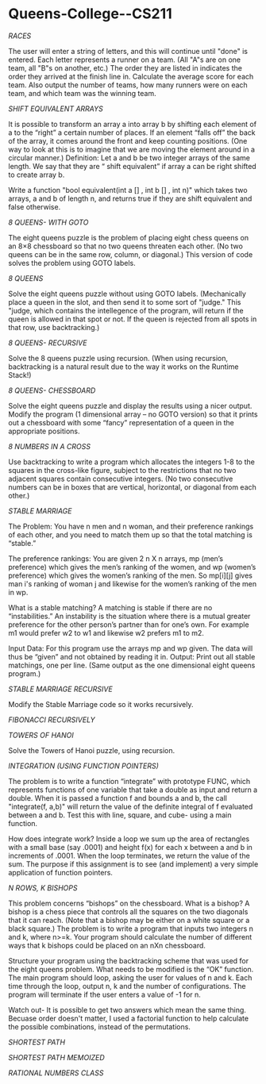 # Queens-College--CS211

*RACES*

The user will enter a string of letters, and this will continue until "done" is entered.
Each letter represents a runner on a team. (All "A"s are on one team, all "B"s on another, etc.)
The order they are listed in indicates the order they arrived at the finish line in.
Calculate the average score for each team. Also output the number of teams, how many runners were on each team, and which team 
was the winning team.

*SHIFT EQUIVALENT ARRAYS*

It is possible to transform an array a into array b
by shifting
each element of a to
the “right” 
a certain number of places. If an element “falls off” the back of the array, it comes around the front and 
keep counting positions. 
(One way to look at this is to imagine that we are moving the element around in a circular manner.)
Definition: Let a and b be two integer arrays of the same length. We say that they are “
shift 
equivalent”
if 
array a can be right shifted to create array b. 

Write a function
"bool equivalent(int a
[]
, int b
[]
, int n)"
which takes two arrays, a and b 
of length n,
and returns 
true
if they are shift equivalent and 
false
otherwise.

*8 QUEENS- WITH GOTO*

The eight queens puzzle is the problem of placing eight chess queens on an 8×8 chessboard so that no two queens threaten each other. (No two queens can be in the same row, column, or diagonal.)
This version of code solves the problem using GOTO labels.

*8 QUEENS*

Solve the eight queens puzzle without using GOTO labels. (Mechanically place a queen in the slot, and then send it to some sort of "judge." This "judge, which contains the intellegence of the program, will return if the queen is allowed in that spot or not. If the queen is rejected from all spots in that row, use backtracking.)

*8 QUEENS- RECURSIVE*

Solve the 8 queens puzzle using recursion. (When using recursion, backtracking is a natural result due to the way it works on the Runtime Stack!)

*8 QUEENS- CHESSBOARD*

Solve the eight queens puzzle and display the results using a nicer output. Modify the program (1 dimensional array – no GOTO version) so that it prints out a chessboard with some “fancy” representation of a queen in the appropriate positions.

*8 NUMBERS IN A CROSS*

Use backtracking to write a program which allocates the integers 1-8 to the squares in the cross-like figure, subject to the restrictions that no two adjacent squares contain consecutive integers. (No two consecutive numbers can be in boxes that are vertical, horizontal, or diagonal from each other.)

*STABLE MARRIAGE*

The Problem: You have n men and n woman, and their preference rankings of each other, and you need to match them up so that the total matching is “stable.”

The preference rankings: You are given 2 n X n arrays, mp (men’s preference) which gives the men’s ranking of the women, and wp (women’s preference) which gives the women’s ranking of the men. So mp[i][j] gives man i's ranking of woman j and likewise for the women’s ranking of the men in wp.

What is a stable matching? A matching is stable if there are no “instabilities.” An instability is the situation where there is a mutual greater preference for the other person’s partner than for one’s own. For example m1 would prefer w2 to w1 and likewise w2 prefers m1 to m2.

Input Data: For this program use the arrays mp and wp given. The data will thus be “given” and not obtained by reading it in. Output: Print out all stable matchings, one per line. (Same output as the one dimensional eight queens program.)

*STABLE MARRIAGE RECURSIVE*

Modify the Stable Marriage code so it works recursively. 

*FIBONACCI RECURSIVELY*

*TOWERS OF HANOI*

Solve the Towers of Hanoi puzzle, using recursion.

*INTEGRATION (USING FUNCTION POINTERS)*

The problem is to write a function “integrate” with prototype
FUNC, which represents functions of one variable that take a double as input and return a double.
When it is passed a function f and bounds a and b, the call
"integrate(f, a,b)" will return the value of the definite integral of f evaluated between a and b.
Test this with line, square, and cube- using a main function.

How does integrate work?
Inside a loop we sum up the area of rectangles with a small base (say .0001) and height f(x) for each x between a and b in increments of .0001. 
When the loop terminates, we return the value of the sum. 
The purpose if this assignment is to see (and implement)  a very simple application of function pointers. 

*N ROWS, K BISHOPS*

This problem concerns “bishops” on the chessboard. What is a bishop? A bishop is a chess piece that controls all the squares on the two diagonals that it can reach. (Note that a bishop may be either on a white square or a black square.)
The problem is to write a program that inputs two integers n and k, where n>=k. Your program should calculate the number of different ways that k bishops could be placed on an nXn chessboard. 

Structure your program using the backtracking scheme that was used for the eight queens problem. What needs to be modified is the “OK” function. The main program should loop, asking the user for values of n and k. Each time through the loop, output n, k and the number of configurations. The program will terminate if the user enters a value of -1 for n.

Watch out- It is possible to get two answers which mean the same thing. Becuase order doesn't matter, I used a factorial function to help calculate the possible combinations, instead of the permutations.

*SHORTEST PATH*

*SHORTEST PATH MEMOIZED*

*RATIONAL NUMBERS CLASS*




